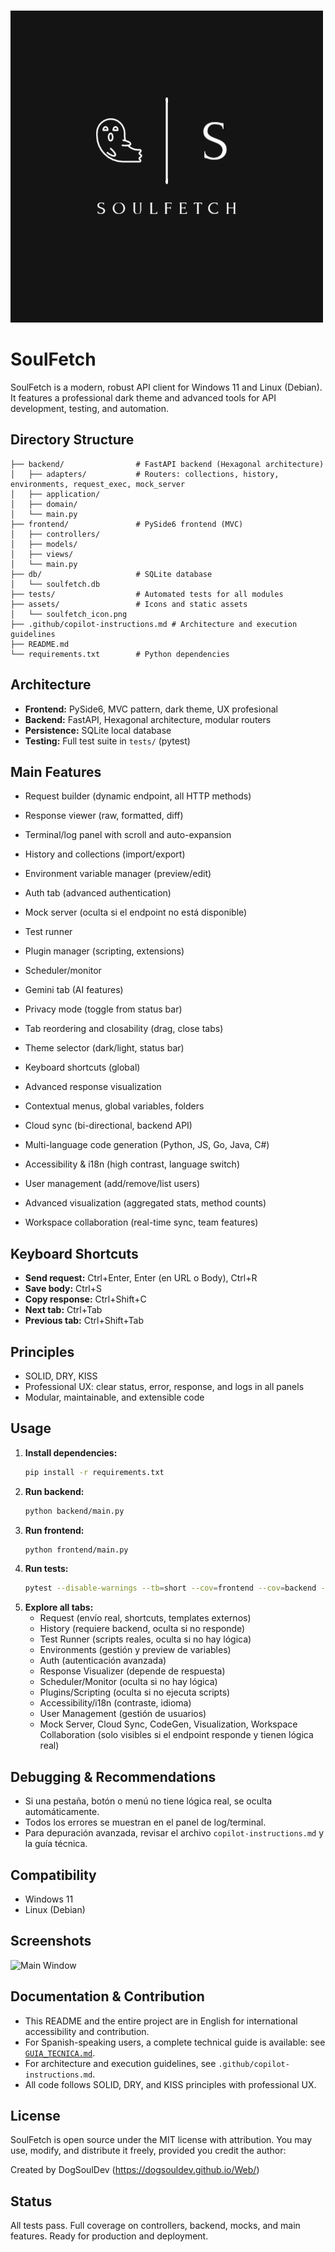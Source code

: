 ![SoulFetch Logo](assets/soul.png)

# SoulFetch

SoulFetch is a modern, robust API client for Windows 11 and Linux (Debian). It features a professional dark theme and advanced tools for API development, testing, and automation.

## Directory Structure

```
├── backend/                # FastAPI backend (Hexagonal architecture)
│   ├── adapters/           # Routers: collections, history, environments, request_exec, mock_server
│   ├── application/
│   ├── domain/
│   └── main.py
├── frontend/               # PySide6 frontend (MVC)
│   ├── controllers/
│   ├── models/
│   ├── views/
│   └── main.py
├── db/                     # SQLite database
│   └── soulfetch.db
├── tests/                  # Automated tests for all modules
├── assets/                 # Icons and static assets
│   └── soulfetch_icon.png
├── .github/copilot-instructions.md # Architecture and execution guidelines
├── README.md
└── requirements.txt        # Python dependencies
```

## Architecture
- **Frontend:** PySide6, MVC pattern, dark theme, UX profesional
- **Backend:** FastAPI, Hexagonal architecture, modular routers
- **Persistence:** SQLite local database
- **Testing:** Full test suite in `tests/` (pytest)

## Main Features
- Request builder (dynamic endpoint, all HTTP methods)
- Response viewer (raw, formatted, diff)
- Terminal/log panel with scroll and auto-expansion
- History and collections (import/export)
- Environment variable manager (preview/edit)
- Auth tab (advanced authentication)
 - Mock server (oculta si el endpoint no está disponible)
- Test runner
  
- Plugin manager (scripting, extensions)
- Scheduler/monitor
- Gemini tab (AI features)
- Privacy mode (toggle from status bar)
- Tab reordering and closability (drag, close tabs)
- Theme selector (dark/light, status bar)
- Keyboard shortcuts (global)
- Advanced response visualization
- Contextual menus, global variables, folders
- Cloud sync (bi-directional, backend API)
- Multi-language code generation (Python, JS, Go, Java, C#)
- Accessibility & i18n (high contrast, language switch)
- User management (add/remove/list users)
- Advanced visualization (aggregated stats, method counts)
- Workspace collaboration (real-time sync, team features)

## Keyboard Shortcuts
- **Send request:** Ctrl+Enter, Enter (en URL o Body), Ctrl+R
- **Save body:** Ctrl+S
- **Copy response:** Ctrl+Shift+C
- **Next tab:** Ctrl+Tab
- **Previous tab:** Ctrl+Shift+Tab

## Principles
- SOLID, DRY, KISS
- Professional UX: clear status, error, response, and logs in all panels
- Modular, maintainable, and extensible code

## Usage
1. **Install dependencies:**
   ```sh
   pip install -r requirements.txt
   ```
2. **Run backend:**
   ```sh
   python backend/main.py
   ```
3. **Run frontend:**
   ```sh
   python frontend/main.py
   ```
4. **Run tests:**
   ```sh
   pytest --disable-warnings --tb=short --cov=frontend --cov=backend --cov-report=term-missing
   ```
5. **Explore all tabs:**
   - Request (envío real, shortcuts, templates externos)
   - History (requiere backend, oculta si no responde)
   - Test Runner (scripts reales, oculta si no hay lógica)
   - Environments (gestión y preview de variables)
   - Auth (autenticación avanzada)
   - Response Visualizer (depende de respuesta)
   - Scheduler/Monitor (oculta si no hay lógica)
   - Plugins/Scripting (oculta si no ejecuta scripts)
   - Accessibility/i18n (contraste, idioma)
   - User Management (gestión de usuarios)
   - Mock Server, Cloud Sync, CodeGen, Visualization, Workspace Collaboration (solo visibles si el endpoint responde y tienen lógica real)
## Debugging & Recommendations
- Si una pestaña, botón o menú no tiene lógica real, se oculta automáticamente.
- Todos los errores se muestran en el panel de log/terminal.
- Para depuración avanzada, revisar el archivo `copilot-instructions.md` y la guía técnica.

## Compatibility
- Windows 11
- Linux (Debian)

## Screenshots
![Main Window](assets/soulfetch_icon.png)


## Documentation & Contribution
- This README and the entire project are in English for international accessibility and contribution.
- For Spanish-speaking users, a complete technical guide is available: see [`GUIA_TECNICA.md`](GUIA_TECNICA.md).
- For architecture and execution guidelines, see `.github/copilot-instructions.md`.
- All code follows SOLID, DRY, and KISS principles with professional UX.


## License
SoulFetch is open source under the MIT license with attribution. You may use, modify, and distribute it freely, provided you credit the author:

   Created by DogSoulDev (https://dogsouldev.github.io/Web/)

## Status
All tests pass. Full coverage on controllers, backend, mocks, and main features. Ready for production and deployment.